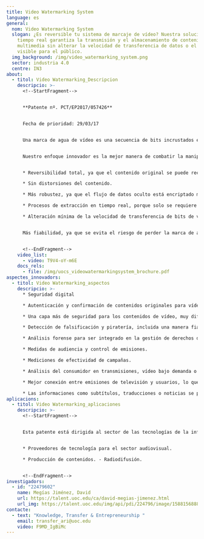 ```yaml
---
title: Video Watermarking System
language: es
general:
  nom: Video Watermarking System
  slogan: ¿Es reversible tu sistema de marcaje de vídeo? Nuestra solución en
    tiempo real garantiza la transmisión y el almacenamiento de contenido
    multimedia sin alterar la velocidad de transferencia de datos o el contenido
    visible para el público.
  img_background: /img/video_watermarking_system.png
  sector: industria 4.0
  centre: IN3
about:
  - titol: Video Watermarking_Descripcion
    descripcio: >-
      <!--StartFragment-->


      **Patente nº. PCT/EP2017/057426**


      Fecha de prioridad: 29/03/17


      Una marca de agua de vídeo es una secuencia de bits incrustados en una señal de vídeo. Son imperceptibles para los sentidos humanos y solo pueden ser detectados por dispositivos como teléfonos inteligentes o tabletas. Una marca de agua contiene identificadores únicos tanto de la parte de vídeo de la que se ha extraído la marca como de la fuente de distribución en la que se puede acreditar el contenido.


      Nuestro enfoque innovador es la mejor manera de combatir la manipulación y la falsificación. Además, ofrece un buen equilibrio entre capacidad, transparencia y velocidad de transferencia de bits, con múltiples ventajas:


      * Reversibilidad total, ya que el contenido original se puede recuperar completamente y con facilidad.

      * Sin distorsiones del contenido.

      * Más robustez, ya que el flujo de datos oculto está encriptado mediante varias teclas.

      * Procesos de extracción en tiempo real, porque solo se requiere la descodificación entrópica, no la descompresión total del vídeo.

      * Alteración mínima de la velocidad de transferencia de bits de vídeo.


      Más fiabilidad, ya que se evita el riesgo de perder la marca de agua debido a la compresión.


      <!--EndFragment-->
    video_list:
      - video: T9V4-oY-m6E
    docs_rels:
      - file: /img/uocs_videowatermarkingsystem_brochure.pdf
aspectes_innovadors:
  - titol: Video Watermarking_aspectos
    descripcio: >-
      * Seguridad digital 

      * Autenticación y confirmación de contenidos originales para vídeo bajo demanda (4K, UHD, HDR, etc.). 

      * Una capa más de seguridad para los contenidos de vídeo, muy difícil de eliminar aunque haya redimensionamientos, recompresiones, recortes o redigitalizaciones. 

      * Detección de falsificación y piratería, incluida una manera fiable de localizar la fuente de la filtración. 

      * Análisis forense para ser integrado en la gestión de derechos digitales para vídeo bajo demanda. Análisis de medios 

      * Medidas de audiencia y control de emisiones. 

      * Mediciones de efectividad de campañas. 

      * Análisis del consumidor en transmisiones, vídeo bajo demanda o incluso distribución en internet. 

      * Mejor conexión entre emisiones de televisión y usuarios, lo que aumenta la participación del espectador. Incrustación de información 

      * Las informaciones como subtítulos, traducciones o noticias se pueden incrustar en el vídeo.
aplicacions:
  - titol: Video Watermarking_aplicaciones
    descripcio: >-
      <!--StartFragment-->


      Esta patente está dirigida al sector de las tecnologías de la información y la comunicación. Los tipos de empresa en los que se puede utilizar son: 


      * Proveedores de tecnología para el sector audiovisual. 

      * Producción de contenidos. - Radiodifusión.


      <!--EndFragment-->
investigadors:
  - id: "22479602"
    name: Megías Jiménez, David
    url: https://talent.uoc.edu/ca/david-megias-jimenez.html
    url_img: https://talent.uoc.edu/img/api/pdi/224796/image/1588156888077
contacte:
  - text: "Knowledge, Transfer & Entrepreneurship "
    email: transfer_ari@uoc.edu
    video: F9MD_IgBiMc
---
```

